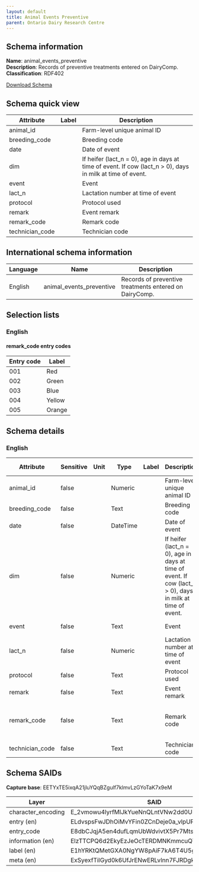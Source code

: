 ```yaml
---
layout: default  
title: Animal Events Preventive  
parent: Ontario Dairy Research Centre  
---
```


## Schema information

**Name**: animal_events_preventive  
**Description**: Records of preventive treatments entered on DairyComp.  
**Classification**: RDF402  

[Download Schema](Schema_Animal_Events_Preventive.zip)

## Schema quick view

| Attribute | Label | Description |
| --- | --- | --- |
| animal_id |  | Farm-level unique animal ID |
| breeding_code |  | Breeding code |
| date |  | Date of event |
| dim |  | If heifer (lact_n = 0), age in days at time of event. If cow (lact_n > 0), days in milk at time of event. |
| event |  | Event |
| lact_n |  | Lactation number at time of event |
| protocol |  | Protocol used |
| remark |  | Event remark |
| remark_code |  | Remark code |
| technician_code |  | Technician code |

## International schema information

| Language | Name | Description |
| --- | --- | --- |
| English | animal_events_preventive | Records of preventive treatments entered on DairyComp. |

## Selection lists

### English

#### remark_code entry codes

| Entry code | Label |
| --- | --- |
| 001 | Red |
| 002 | Green |
| 003 | Blue |
| 004 | Yellow |
| 005 | Orange |

## Schema details

### English

| Attribute | Sensitive | Unit | Type | Label | Description | List | Character encoding |
| --- | --- | --- | --- | --- | --- | --- | --- |
| animal_id | false |  | Numeric |  | Farm-level unique animal ID | Not a list | utf-8 |
| breeding_code | false |  | Text |  | Breeding code | Not a list | utf-8 |
| date | false |  | DateTime |  | Date of event | Not a list | utf-8 |
| dim | false |  | Numeric |  | If heifer (lact_n = 0), age in days at time of event. If cow (lact_n > 0), days in milk at time of event. | Not a list | utf-8 |
| event | false |  | Text |  | Event | Not a list | utf-8 |
| lact_n | false |  | Numeric |  | Lactation number at time of event | Not a list | utf-8 |
| protocol | false |  | Text |  | Protocol used | Not a list | utf-8 |
| remark | false |  | Text |  | Event remark | Not a list | utf-8 |
| remark_code | false |  | Text |  | Remark code | Red, Green, Blue, Yellow, Orange | utf-8 |
| technician_code | false |  | Text |  | Technician code | Not a list | utf-8 |

## Schema SAIDs

**Capture base**: EETYxTE5ixqA21jluYQqBZgulf7klmvLzGYoTaK7x9eM

| Layer | SAID |
| --- | --- |
| character_encoding | E_2vmowu4lyrfMlJkYueNnQLntVNw2dd0UPMMQIIuVA8 |
| entry (en) | ELdvspsFwJDhOiMvYFin0ZCnDeje0a_vlpURn24Fo_B4 |
| entry_code | E8dbCJqjA5en4dufLqmUbWdvivtX5Pr7Mts80RQ5RXWo |
| information (en) | ElzTTCPQ6d2EkyEzJeOcTERDMNKmmcuQYNPn18vDxe0U |
| label (en) | E1hYRKtQMetGXA0NgYW8pAiF7kA6T4U5gCaz-9efl0i8 |
| meta (en) | ExSyexfTilGyd0k6UfJrENwERLvlnn7FJRDgk4heM_ts |
